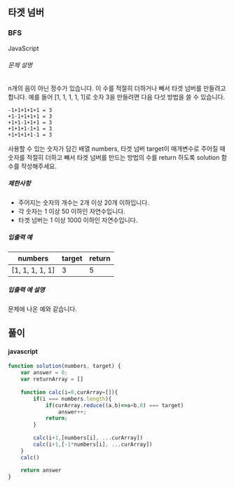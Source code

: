 ## 타겟 넘버

### BFS

JavaScript

###### 문제 설명

n개의 음이 아닌 정수가 있습니다. 이 수를 적절히 더하거나 빼서 타겟 넘버를 만들려고 합니다. 예를 들어 [1, 1, 1, 1, 1]로 숫자 3을 만들려면 다음 다섯 방법을 쓸 수 있습니다.

```
-1+1+1+1+1 = 3
+1-1+1+1+1 = 3
+1+1-1+1+1 = 3
+1+1+1-1+1 = 3
+1+1+1+1-1 = 3
```

사용할 수 있는 숫자가 담긴 배열 numbers, 타겟 넘버 target이 매개변수로 주어질 때 숫자를 적절히 더하고 빼서 타겟 넘버를 만드는 방법의 수를 return 하도록 solution 함수를 작성해주세요.

##### 제한사항

-   주어지는 숫자의 개수는 2개 이상 20개 이하입니다.
-   각 숫자는 1 이상 50 이하인 자연수입니다.
-   타겟 넘버는 1 이상 1000 이하인 자연수입니다.

##### 입출력 예

| numbers | target | return |
| --- | --- | --- |
| [1, 1, 1, 1, 1] | 3 | 5 |

##### 입출력 예 설명

문제에 나온 예와 같습니다.

## 풀이

#### javascript
```javascript
function solution(numbers, target) {
    var answer = 0;
    var returnArray = []
    
    function calc(i=0,curArray=[]){
        if(i === numbers.length){
            if(curArray.reduce((a,b)=>a+b,0) === target)
                answer++;
            return;
        }
        
        calc(i+1,[numbers[i], ...curArray])
        calc(i+1,[-1*numbers[i], ...curArray])
    }
    calc()
    
    return answer
}
```
